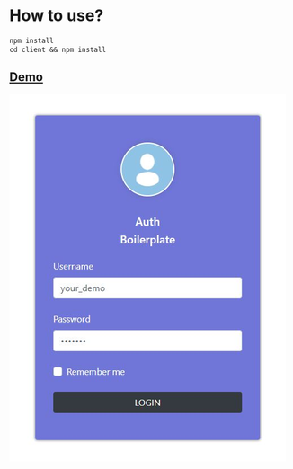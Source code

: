 # How to use?
```
npm install
cd client && npm install
```
## [Demo](https://my-auth-boilerplate.herokuapp.com/)

![Login](https://github.com/BanguisMV/auth-boilerplate/blob/main/preview/Login.JPG?raw=true)
